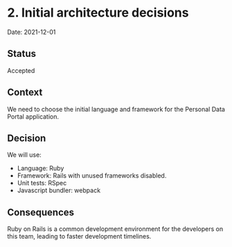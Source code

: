 # 2. Initial architecture decisions

Date: 2021-12-01

## Status

Accepted

## Context

We need to choose the initial language and framework for the Personal Data Portal application.

## Decision

We will use:

* Language: Ruby
* Framework: Rails with unused frameworks disabled.
* Unit tests: RSpec
* Javascript bundler: webpack

## Consequences

Ruby on Rails is a common development environment for the developers on this team, leading to faster development timelines.

